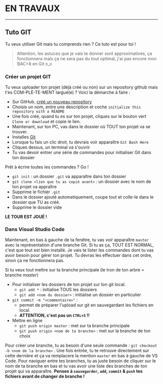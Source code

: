 #  **EN TRAVAUX**
--- 

## Tuto GIT

Tu veux utiliser Git mais tu comprends rien ? Ce tuto est pour toi !

> Attention, les astuces que je vais te donner sont approximatives, ça fonctionnera mais ça ne sera pas du tout optimal, j'ai pas encore mon BAC+8 en Git ಠ_ಠ

### Créer un projet GIT

Tu veux uploader ton projet (déjà créé ou non) sur un repository github mais t'es COM-PLÈ-TE-MENT largué(e) ? Voici la démarche à faire :

- Sur GitHub, [créé un nouveau repository](https://github.com/new)
- Choisis un nom, entre une description et coche `initialize this repository with a README`
- Une fois créé, quand tu es sur ton projet, cliques sur le bouton vert `Clone or download` et copie le lien.
- Maintenant, sur ton PC, vas dans le dossier où TOUT ton projet va se trouver.
- Installes [Git](https://git-scm.com/downloads)
- Lorsque tu fais un clic droit, tu devrais voir apparaître `Git Bash Here`
- Cliques dessus, un terminal va s'ouvrir
- Tu vas devoir entrer une série de commandes pour initialiser Git dans ton dossier

Prêt à écrire toutes les commandes ? Go !

- `git init` : un dossier `.git` va apparaître dans ton dossier
- `git clone <lien que tu as copié avant>` : un dossier avec le nom de ton projet va appraître
- Supprime le fichier `.git`
- Dans le dossier ajouté automatiquement, coupe tout et colle-le dans le dossier que TU as créé.
- Supprime le dossier vide

**LE TOUR EST JOUÉ !**

### Dans Visual Studio Code

Maintenant, en bas à gauche de ta fenêtre, tu vas voir apparaître `master` avec la représentation d'une branche Git. Si tu as ça, TOUT EST NORMAL, c'est que tout est bien installé. Je vais te lister les commandes dont tu vas avoir besoin pour gérer ton projet. Tu devras les effectuer dans cet ordre, sinon ça ne fonctionnera pas.

Si tu veux tout mettre sur ta branche principale (le tron de ton arbre = branche *master*)

 - Pour initialiser les dossiers de ton projet sur ton git local.
    - `git add *` : initialise TOUS les dossiers
    - `git add <nom du dossier>` : initialise un dossier en particulier
- `git commit -m "<commentaire>"` : 
    - permet de préparer l'upload sur git en sauvegardant les fichiers en local.
    - **ATTENTION, c'est pas un `CTRL+S` !!**
- Mettre en ligne
    - `git push origin master` : met sur ta branche principale
    - `git push origin <nom de ta branche>` : met sur la branche de ton choix

Pour créer une branche, tu as besoin d'une seule commande : `git checkout -b <nom de la branche>` . Une fois entrée, tu te retrouve directement sur cette dernière et ça va remplacere la mention `master` en bas à gauche de VS Code. Pour naviguer entre tes branches, tu as juste besoin de cliquer sur le nom de ta branche en bas et tu vas avoir une liste des branches de ton projet qui va apparaître. **Penses à `sauvegarder`, `add`, `commit` & `push` tes fichiers avant de changer de branche !**
